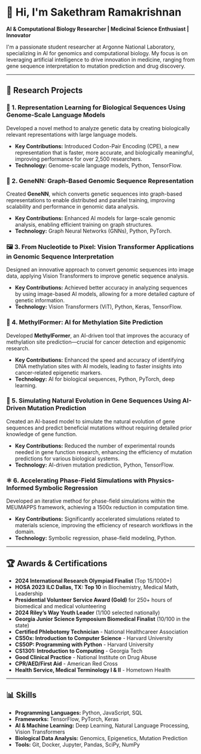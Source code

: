 # 👋 Hi, I'm Sakethram Ramakrishnan  
**AI & Computational Biology Researcher | Medicinal Science Enthusiast | Innovator**

I'm a passionate student researcher at Argonne National Laboratory, specializing in AI for genomics and computational biology. My focus is on leveraging artificial intelligence to drive innovation in medicine, ranging from gene sequence interpretation to mutation prediction and drug discovery.

---

## 🔬 Research Projects

### 🧬 1. Representation Learning for Biological Sequences Using Genome-Scale Language Models  
Developed a novel method to analyze genetic data by creating biologically relevant representations with large language models.  
- **Key Contributions:** Introduced Codon-Pair Encoding (CPE), a new representation that is faster, more accurate, and biologically meaningful, improving performance for over 2,500 researchers.  
- **Technology:** Genome-scale language models, Python, TensorFlow.

### 🧠 2. GeneNN: Graph-Based Genomic Sequence Representation  
Created **GeneNN**, which converts genetic sequences into graph-based representations to enable distributed and parallel training, improving scalability and performance in genomic data analysis.  
- **Key Contributions:** Enhanced AI models for large-scale genomic analysis, enabling efficient training on graph structures.  
- **Technology:** Graph Neural Networks (GNNs), Python, PyTorch.

### 🖼 3. From Nucleotide to Pixel: Vision Transformer Applications in Genomic Sequence Interpretation  
Designed an innovative approach to convert genomic sequences into image data, applying Vision Transformers to improve genetic sequence analysis.  
- **Key Contributions:** Achieved better accuracy in analyzing sequences by using image-based AI models, allowing for a more detailed capture of genetic information.  
- **Technology:** Vision Transformers (ViT), Python, Keras, TensorFlow.

### 🔬 4. MethylFormer: AI for Methylation Site Prediction  
Developed **MethylFormer**, an AI-driven tool that improves the accuracy of methylation site prediction—crucial for cancer detection and epigenomic research.  
- **Key Contributions:** Enhanced the speed and accuracy of identifying DNA methylation sites with AI models, leading to faster insights into cancer-related epigenetic markers.  
- **Technology:** AI for biological sequences, Python, PyTorch, deep learning.

### 🧬 5. Simulating Natural Evolution in Gene Sequences Using AI-Driven Mutation Prediction  
Created an AI-based model to simulate the natural evolution of gene sequences and predict beneficial mutations without requiring detailed prior knowledge of gene function.  
- **Key Contributions:** Reduced the number of experimental rounds needed in gene function research, enhancing the efficiency of mutation predictions for various biological systems.  
- **Technology:** AI-driven mutation prediction, Python, TensorFlow.

### ⚛️ 6. Accelerating Phase-Field Simulations with Physics-Informed Symbolic Regression  
Developed an iterative method for phase-field simulations within the MEUMAPPS framework, achieving a 1500x reduction in computation time.  
- **Key Contributions:** Significantly accelerated simulations related to materials science, improving the efficiency of research workflows in the domain.  
- **Technology:** Symbolic regression, phase-field modeling, Python.

---

## 🏆 Awards & Certifications

- **2024 International Research Olympiad Finalist** (Top 15/1000+)  
- **HOSA 2023 ILC Dallas, TX: Top 10** in Biochemistry, Medical Math, Leadership  
- **Presidential Volunteer Service Award (Gold)** for 250+ hours of biomedical and medical volunteering  
- **2024 Riley’s Way Youth Leader** (1/100 selected nationally)  
- **Georgia Junior Science Symposium Biomedical Finalist** (10/100 in the state)
- **Certified Phlebotomy Technician** - National Healthcareer Association  
- **CS50x: Introduction to Computer Science** - Harvard University  
- **CS50P: Programming with Python** - Harvard University  
- **CS1301: Introduction to Computing** - Georgia Tech  
- **Good Clinical Practice** - National Institute on Drug Abuse  
- **CPR/AED/First Aid** - American Red Cross  
- **Health Service, Medical Terminology I & II** - Hometown Health

---

## 📊 Skills

- **Programming Languages:** Python, JavaScript, SQL  
- **Frameworks:** TensorFlow, PyTorch, Keras  
- **AI & Machine Learning:** Deep Learning, Natural Language Processing, Vision Transformers  
- **Biological Data Analysis:** Genomics, Epigenetics, Mutation Prediction  
- **Tools:** Git, Docker, Jupyter, Pandas, SciPy, NumPy


<!--
---

## 🔗 Connect with Me

- **GitHub:** [github.com/your-profile](https://github.com/your-profile)  
- **LinkedIn:** [linkedin.com/in/your-profile](https://linkedin.com/in/your-profile)  




## 👋 Hi there! I'm Sakethram Ramakrishnan  

**AI & Computational Biology Researcher | Medicinal Science Enthusiast | Innovator**

I'm a passionate student researcher at Argonne National Laboratory, specializing in AI for genomics and computational biology. My work aims to develop cutting-edge AI-driven solutions to address challenges in medicine, including genomic sequence analysis, mutation prediction, and drug discovery.

--

**sakethramakrishnan/sakethramakrishnan** is a ✨ _special_ ✨ repository because its `README.md` (this file) appears on your GitHub profile.

Here are some ideas to get you started:

- 🔭 I’m currently working on ...
- 🌱 I’m currently learning ...
- 👯 I’m looking to collaborate on ...
- 🤔 I’m looking for help with ...
- 💬 Ask me about ...
- 📫 How to reach me: ...
- 😄 Pronouns: ...
- ⚡ Fun fact: ...
-->
